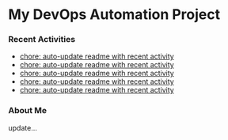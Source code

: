# My DevOps Automation Project

### Recent Activities
<!-- activity:START -->
- [chore: auto-update readme with recent activity](https://github.com/kaigiii/mybowling-app/commit/3338c92bd177cc083a58fe20ef24dd458dcb9c8b)
- [chore: auto-update readme with recent activity](https://github.com/kaigiii/mybowling-app/commit/07e455478d2fcf6eab8d88bebf3d65c261e0c564)
- [chore: auto-update readme with recent activity](https://github.com/kaigiii/mybowling-app/commit/f47e7b2fa42af80138c8e8df8ac2dc2b6997e0ac)
- [chore: auto-update readme with recent activity](https://github.com/kaigiii/mybowling-app/commit/b917e69cef71d363679920c157a3cab0557779cf)
- [chore: auto-update readme with recent activity](https://github.com/kaigiii/mybowling-app/commit/d835ca0b9fc4173c675b855528bd2178093a0c0a)
<!-- activity:END -->

### About Me
<!-- MYLINKS:START -->
<!-- MYLINKS:END -->

update...
